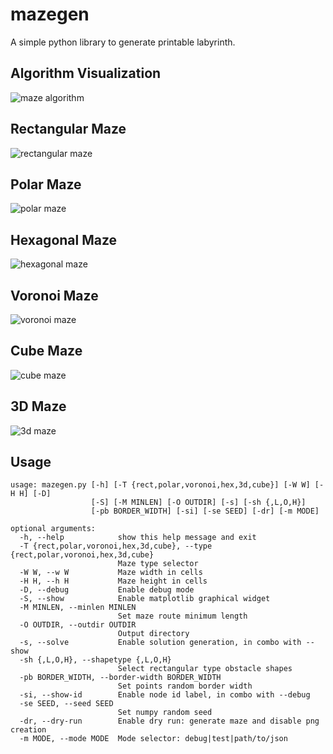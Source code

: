 # mazegen

A simple python library to generate printable labyrinth.

## Algorithm Visualization
![maze algorithm](docs/algorithm.gif "Maze Algorithm")

## Rectangular Maze
![rectangular maze](docs/rect.png "Rectangular Maze")

## Polar Maze
![polar maze](docs/polar.png "Polar Maze")

## Hexagonal Maze
![hexagonal maze](docs/hexagonal.png "Hexagonal Maze")

## Voronoi Maze
![voronoi maze](docs/voronoi.png "Voronoi Maze")

## Cube Maze
![cube maze](docs/cube.png "Cube Maze")

## 3D Maze
![3d maze](docs/3d.png "3D Maze")

## Usage
```
usage: mazegen.py [-h] [-T {rect,polar,voronoi,hex,3d,cube}] [-W W] [-H H] [-D]
                  [-S] [-M MINLEN] [-O OUTDIR] [-s] [-sh {,L,O,H}]
                  [-pb BORDER_WIDTH] [-si] [-se SEED] [-dr] [-m MODE]

optional arguments:
  -h, --help            show this help message and exit
  -T {rect,polar,voronoi,hex,3d,cube}, --type {rect,polar,voronoi,hex,3d,cube}
                        Maze type selector
  -W W, --w W           Maze width in cells
  -H H, --h H           Maze height in cells
  -D, --debug           Enable debug mode
  -S, --show            Enable matplotlib graphical widget
  -M MINLEN, --minlen MINLEN
                        Set maze route minimum length
  -O OUTDIR, --outdir OUTDIR
                        Output directory
  -s, --solve           Enable solution generation, in combo with --show
  -sh {,L,O,H}, --shapetype {,L,O,H}
                        Select rectangular type obstacle shapes
  -pb BORDER_WIDTH, --border-width BORDER_WIDTH
                        Set points random border width
  -si, --show-id        Enable node id label, in combo with --debug
  -se SEED, --seed SEED
                        Set numpy random seed
  -dr, --dry-run        Enable dry run: generate maze and disable png creation
  -m MODE, --mode MODE  Mode selector: debug|test|path/to/json
```